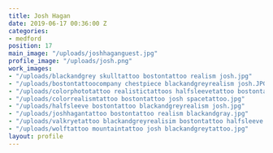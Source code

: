 ```yaml
---
title: Josh Hagan
date: 2019-06-17 00:36:00 Z
categories:
- medford
position: 17
main_image: "/uploads/joshhaganguest.jpg"
profile_image: "/uploads/josh.png"
work_images:
- "/uploads/blackandgrey skulltattoo bostontattoo realism josh.jpg"
- "/uploads/bostontattoocompany chestpiece blackandgreyrealism josh.JPG"
- "/uploads/colorphototattoo realistictattoos halfsleevetattoo bostontattoo josh.JPG"
- "/uploads/colorrealismtattoo bostontattoo josh spacetattoo.jpg"
- "/uploads/halfsleeve bostontattoo blackandgreyrealism josh.jpg"
- "/uploads/joshhagantattoo bostontattoo realism blackandgray.jpg"
- "/uploads/valkryetattoo blackandgreyrealisim bostontattoo halfsleeve josh.jpg"
- "/uploads/wolftattoo mountaintattoo josh blackandgreytattoo.jpg"
layout: profile
---
```


